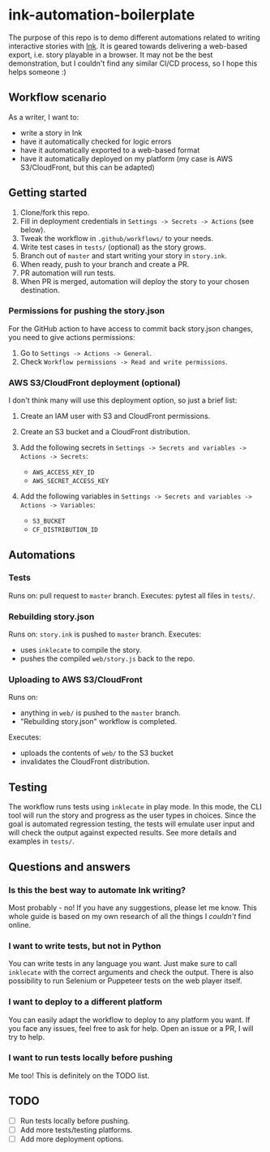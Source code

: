 # ink-automation-boilerplate

The purpose of this repo is to demo different automations related to writing interactive stories with [Ink](https://github.com/inkle/ink/).
It is geared towards delivering a web-based export, i.e. story playable in a browser.
It may not be the best demonstration, but I couldn't find any similar CI/CD process, so I hope this helps someone :)

## Workflow scenario

As a writer, I want to:

- write a story in Ink
- have it automatically checked for logic errors
- have it automatically exported to a web-based format
- have it automatically deployed on my platform (my case is AWS S3/CloudFront, but this can be adapted)

## Getting started

1. Clone/fork this repo.
2. Fill in deployment credentials in `Settings -> Secrets -> Actions` (see below).
3. Tweak the workflow in `.github/workflows/` to your needs.
4. Write test cases in `tests/` (optional) as the story grows.
5. Branch out of `master` and start writing your story in `story.ink`.
6. When ready, push to your branch and create a PR.
7. PR automation will run tests.
8. When PR is merged, automation will deploy the story to your chosen destination.

### Permissions for pushing the story.json

For the GitHub action to have access to commit back story.json changes, you need to give actions permissions:

1. Go to `Settings -> Actions -> General`.
2. Check `Workflow permissions -> Read and write permissions`.

### AWS S3/CloudFront deployment (optional)

I don't think many will use this deployment option, so just a brief list:

1. Create an IAM user with S3 and CloudFront permissions.
2. Create an S3 bucket and a CloudFront distribution.
3. Add the following secrets in `Settings -> Secrets and variables -> Actions -> Secrets`:

   - `AWS_ACCESS_KEY_ID`
   - `AWS_SECRET_ACCESS_KEY`

4. Add the following variables in `Settings -> Secrets and variables -> Actions -> Variables`:

   - `S3_BUCKET`
   - `CF_DISTRIBUTION_ID`

## Automations

### Tests

Runs on: pull request to `master` branch.
Executes: pytest all files in `tests/`.

### Rebuilding story.json

Runs on: `story.ink` is pushed to `master` branch.
Executes:

- uses `inklecate` to compile the story.
- pushes the compiled `web/story.js` back to the repo.

### Uploading to AWS S3/CloudFront

Runs on:

- anything in `web/` is pushed to the `master` branch.
- "Rebuilding story.json" workflow is completed.

Executes:

- uploads the contents of `web/` to the S3 bucket
- invalidates the CloudFront distribution.

## Testing

The workflow runs tests using `inklecate` in play mode. In this mode, the CLI tool will run the story and progress as the user types in choices.
Since the goal is automated regression testing, the tests will emulate user input and will check the output against expected results.
See more details and examples in `tests/`.

## Questions and answers

### Is this the best way to automate Ink writing?

Most probably - no! If you have any suggestions, please let me know. This whole guide is based on my own research of all the things I *couldn't* find online.

### I want to write tests, but not in Python

You can write tests in any language you want. Just make sure to call `inklecate` with the correct arguments and check the output.
There is also possibility to run Selenium or Puppeteer tests on the web player itself.

### I want to deploy to a different platform

You can easily adapt the workflow to deploy to any platform you want. If you face any issues, feel free to ask for help. Open an issue or a PR, I will try to help.

### I want to run tests locally before pushing

Me too! This is definitely on the TODO list.

## TODO

- [ ] Run tests locally before pushing.
- [ ] Add more tests/testing platforms.
- [ ] Add more deployment options.

